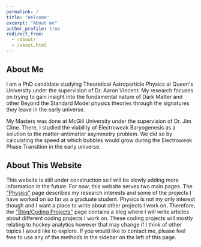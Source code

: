 ```yaml
---
permalink: /
title: "Welcome"
excerpt: "About me"
author_profile: true
redirect_from: 
  - /about/
  - /about.html
---
```


About Me
-------------
I am a PhD candidate studying Theoretical Astroparticle Physics at Queen's University under the supervision of Dr. Aaron Vincent. My research focuses on trying to gain insight into the fundamental nature of Dark Matter and other Beyond the Standard Model physics theories through the signatures they leave in the early universe.

My Masters was done at McGill University under the supervision of Dr. Jim Cline. There, I studied the viability of Electroweak Baryogenesis as a solution to the matter-antimatter asymmetry problem. We did so by calculating the speed at which bubbles would grow during the Electroweak Phase Transition in the early universe.

About This Website
--------------------
This website is still under construction so I will be slowly adding more information in the future. For now, this website serves two main pages. The ["Physics"](/research) page describes my research interests and some of the projects I have worked on so far as a graduate student. Physics is not my only interest though and I want a place to write about other projects I work on. Therefore, the ["Blog/Coding Projects"](/year-archive) page contains a blog where I will write articles about different coding projects I work on. These coding projects will mostly relating to hockey analytics however that may change if I think of other topics I would like to explore. If you would like to contact me, please feel free to use any of the methods in the sidebar on the left of this page.
